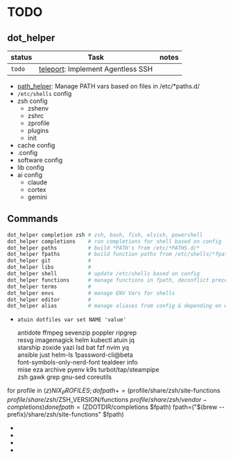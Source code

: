 # TODO

## dot_helper

| status | Task                                          | notes |
| ------ | --------------------------------------------- | ----- |
| `todo` | [teleport][teleport]: Implement Agentless SSH |       |

- [path_helper](path_master): Manage PATH vars based on files in /etc/\*paths.d/
- `/etc/shells` config
- zsh config
  - zshenv
  - zshrc
  - zprofile
  - plugins
  - init
- cache config
- .config
- software config
- lib config
- ai config
  - claude
  - cortex
  - gemini

## Commands

```bash
dot_helper completion zsh # zsh, bash, fish, elvish, powershell
dot_helper completions    # run completions for shell based on config
dot_helper paths          # build *PATH's from /etc/*PATHS.d/*
dot_helper fpaths         # build function paths from /etc/shells/*fpath.d/*
dot_helper git            #
dot_helper libs           #
dot_helper shell          # update /etc/shells based on config
dot_helper functions      # manage functions in fpath, deconflict precedence
dot_helper terms          #
dot_helper envs           # manage ENV Vars for shells
dot_helper editor         #
dot_helper alias          # manage aliases from config & depending on whats installed
```

- `atuin dotfiles var set NAME 'value'`

  antidote ffmpeg sevenzip poppler ripgrep \
   resvg imagemagick helm kubectl atuin jq \
   starship zoxide yazi lsd bat fzf nvim yq \
   ansible just helm-ls 1password-cli@beta \
   font-symbols-only-nerd-font tealdeer info \
   mise eza archive pyenv k9s turbot/tap/steampipe \
   zsh gawk grep gnu-sed coreutils

for profile in ${(z)NIX_PROFILES}; do
  fpath+=($profile/share/zsh/site-functions $profile/share/zsh/$ZSH_VERSION/functions $profile/share/zsh/vendor-completions)
done
fpath=($ZDOTDIR/completions $fpath)
fpath=("$(brew --prefix)/share/zsh/site-functions" $fpath)

<!-- # # Configure PATH after nix-daemon.sh to ensure our paths take precedence
# # Initialize path array from current PATH
# path=(${(s/:/)PATH})

# # Ensure darwin-rebuild is accessible by adding nix-darwin path first
# if [[ -d /run/current-system/sw/bin ]]; then
#     path=('/run/current-system/sw/bin' $path)
# fi

# # Add other important paths
# path=("$HOME/.volta/bin" $path)
# path=("$HOME/.cargo/bin" $path)

# # Append additional paths
# path+=('/Applications/VMware Fusion.app/Contents/Public')
# path+=('/usr/local/share/dotnet')
# path+=('~/.dotnet/tools')
# path+=('/usr/local/go/bin')
# path+=("$HOME/.pyenv/shims")
# path+=("$HOME/.local/bin")

# # Ensure unique paths
# typeset -U path cdpath fpath manpath -->

- [teleport]: https://goteleport.com/docs/enroll-resources/server-access/openssh/openssh-agentless/
- [cue-file]: ../.build/cue/ssh
- [tree-sitter-highlighter]: ../tree-sitter/highlights/ssh-config
- [tree-sitter-parser]: ../tree-sitter/parsers/ssh-config

